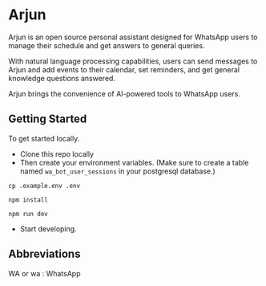 # Arjun
Arjun is an open source personal assistant designed for WhatsApp users to manage their schedule and get answers to general queries.

With natural language processing capabilities, users can send messages to Arjun and add events to their calendar, set reminders, and get general knowledge questions answered. 

Arjun brings the convenience of AI-powered tools to WhatsApp users.

## Getting Started
To get started locally.

* Clone this repo locally
* Then create your environment variables. (Make sure to create a table named ```wa_bot_user_sessions``` in your postgresql database.)
```
cp .example.env .env
```
```
npm install
```
```
npm run dev
```
* Start developing.

## Abbreviations
WA or wa : WhatsApp